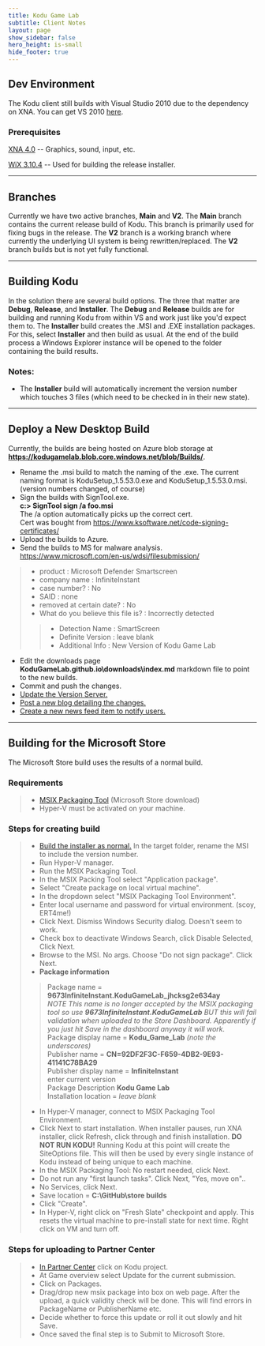 ```yaml
---
title: Kodu Game Lab
subtitle: Client Notes
layout: page
show_sidebar: false
hero_height: is-small
hide_footer: true
---
```


## Dev Environment
The Kodu client still builds with Visual Studio 2010 due to the dependency on XNA.  You can get VS 2010 [here](https://download.cnet.com/Microsoft-Visual-Studio-2010-Ultimate/3000-2383_4-75450998.html).
### Prerequisites
[XNA 4.0](https://www.microsoft.com/en-us/download/details.aspx?id=23714) -- Graphics, sound, input, etc.

[WiX 3.10.4](https://github.com/wixtoolset/wix3/releases/tag/wix3104rtm) -- Used for building the release installer.

---
## Branches
Currently we have two active branches, **Main** and **V2**.  The **Main** branch contains the current release build of Kodu.  This branch is primarily used for fixing bugs in the release.  The **V2** branch is a working branch where currently the underlying UI system is being rewritten/replaced.  The **V2** branch builds but is not yet fully functional.

---
<a name="build"></a>
## Building Kodu
In the solution there are several build options.  The three that matter are **Debug**, **Release**, and **Installer**.  The **Debug** and **Release** builds are for building and running Kodu from within VS and work just like you'd expect them to.  The **Installer** build creates the .MSI and .EXE installation packages.  For this, select **Installer** and then build as usual.  At the end of the build process a Windows Explorer instance will be opened to the folder containing the build results.  
### Notes:
- The **Installer** build will automatically increment the version number which touches 3 files (which need to be checked in in their new state).

---
## Deploy a New Desktop Build
Currently, the builds are being hosted on Azure blob storage at  **<https://kodugamelab.blob.core.windows.net/blob/Builds/>**.  

- Rename the .msi build to match the naming of the .exe.  The current naming format is KoduSetup_1.5.53.0.exe and KoduSetup_1.5.53.0.msi.  (version numbers changed, of course)
- Sign the builds with SignTool.exe.<br>
  **c:> SignTool sign /a foo.msi**<br>
  The /a option automatically picks up the correct cert.<br>
  Cert was bought from <https://www.ksoftware.net/code-signing-certificates/>
- Upload the builds to Azure.
- Send the builds to MS for malware analysis. <https://www.microsoft.com/en-us/wdsi/filesubmission/>
> - product : Microsoft Defender Smartscreen
> - company name : InfiniteInstant
> - case number? : No
> - SAID : none
> - removed at certain date? : No
> - What do you believe this file is? : Incorrectly detected
>> - Detection Name : SmartScreen
>> - Definite Version : leave blank
>> - Additional Info : New Version of Kodu Game Lab
- Edit the downloads page **KoduGameLab.github.io\downloads\index.md** markdown file to point to the new builds.
- Commit and push the changes.
- [Update the Version Server.](https://KoduGameLab.github.io/how-to/website#version)
- [Post a new blog detailing the changes.](https://KoduGameLab.github.io/how-to/website#blog)
- [Create a new news feed item to notify users.](https://KoduGameLab.github.io/how-to/website#newsfeed)

---
## Building for the Microsoft Store
The Microsoft Store build uses the results of a normal build.

### Requirements
> - [MSIX Packaging Tool](https://www.microsoft.com/store/productId/9N5LW3JBCXKF) (Microsoft Store download)
> - Hyper-V must be activated on your machine.

### Steps for creating build

> - [Build the installer as normal.](#build)  In the target folder, rename the MSI to include the version number.
> - Run Hyper-V manager.
> - Run the MSIX Packaging Tool.
> - In the MSIX Packing Tool select "Application package".
> - Select "Create package on local virtual machine".
> - In the dropdown select "MSIX Packaging Tool Environment".
> - Enter local username and password for virtual environment.  (scoy, ERT4me!)
> - Click Next.  Dismiss Windows Security dialog.  Doesn't seem to work.
> - Check box to deactivate Windows Search, click Disable Selected, Click Next.
> - Browse to the MSI.  No args.  Choose "Do not sign package".  Click Next.
> - **Package information**
>> Package name = **9673InfiniteInstant.KoduGameLab_jhcksg2e634ay**<br>
>> *NOTE This name is no longer accepted by the MSIX packaging tool so use **9673InfiniteInstant.KoduGameLab** BUT this will fail validation when uploaded to the Store Dashboard.  Apparently if you just hit Save in the dashboard anyway it will work.*<br>
>> Package display name = **Kodu_Game_Lab** _(note the underscores)_<br>
>> Publisher name = **CN=92DF2F3C-F659-4DB2-9E93-41141C78BA29**<br>
>> Publisher display name = **InfiniteInstant**<br>
>> enter current version<br>
>> Package Description **Kodu Game Lab**<br>
>> Installation location = _leave blank_<br>
> - In Hyper-V manager, connect to MSIX Packaging Tool Environment.
> - Click Next to start installation.  When installer pauses, run XNA installer, click Refresh, click through and finish installation.  **DO NOT RUN KODU!**  Running Kodu at this point will create the SiteOptions file.  This will then be used by every single instance of Kodu instead of being unique to each machine.
> - In the MSIX Packaging Tool:  No restart needed, click Next.
> - Do not run any "first launch tasks".  Click Next, "Yes, move on".. 
> - No Services, click Next.
> - Save location = **C:\GitHub\store builds**
> - Click "Create".
> - In Hyper-V, right click on "Fresh Slate" checkpoint and apply.  This resets the virtual machine to pre-install state for next time.  Right click on VM and turn off.

### Steps for uploading to Partner Center
> - [In Partner Center](<https://partner.microsoft.com/en-us/dashboard/windows/overview>) click on Kodu project. 
> - At Game overview select Update for the current submission.
> - Click on Packages.
> - Drag/drop new msix package into box on web page.  After the upload, a quick validity check will be done.  This will find errors in PackageName or PublisherName etc. 
> - Decide whether to force this update or roll it out slowly and hit Save.
> - Once saved the final step is to Submit to Microsoft Store.
















